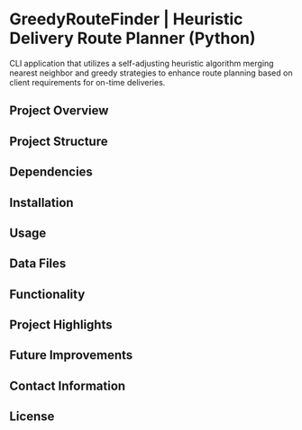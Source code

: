 # GreedyRouteFinder | Heuristic Delivery Route Planner (Python)
CLI application that utilizes a self-adjusting heuristic algorithm merging nearest neighbor and greedy
strategies to enhance route planning based on client requirements for on-time deliveries.


## Project Overview

## Project Structure

## Dependencies

## Installation

## Usage

## Data Files

## Functionality

## Project Highlights

## Future Improvements

## Contact Information

## License